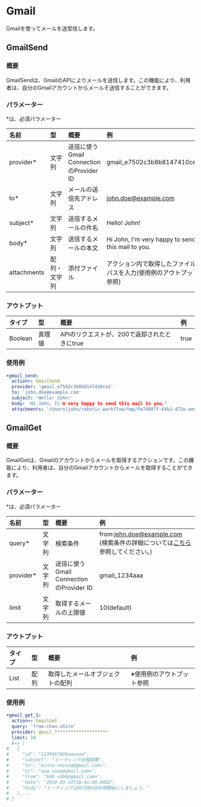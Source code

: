 # Gmail

Gmailを使ってメールを送受信します。

## GmailSend

### 概要

GmailSendは、GmailのAPIによりメールを送信します。この機能により、利用者は、自分のGmailアカウントからメールそ送信することができます。

### パラメーター

\*は、必須パラメーター

| 名前 | 型 | 概要 | 例 |
| :--- | :--- | :--- | :--- |
| provider\* | 文字列 | 送信に使うGmail ConnectionのProvider ID | gmail\_e7502c3b8b8147410ce2 |
| to\* | 文字列 | メールの送信先アドレス | john.doe@example.com |
| subject\* | 文字列 | 送信するメールの件名 | Hello! John! |
| body\* | 文字列 | 送信するメールの本文 | Hi John, I'm very happy to send this mail to you. |
| attachments | 配列・文字列 | 添付ファイル | アクション内で取得したファイルパスを入力(使用例のアウトプット参照) |

### アウトプット

| タイプ | 型 | 概要 | 例 |
| :--- | :--- | :--- | :--- |
| Boolean | 真理値 | APIのリクエストが、200で返却されたときにtrue | true |

### 使用例

```yaml
+gmail_send:
  action>: GmailSend
  provider: 'gmail_e7502c3b8b8147410ce2'
  to: 'john.doe@example.com'
  subject: 'Hello! John!'
  body: 'Hi John, I\'m very happy to send this mail to you.'
  attachments: '/Users/john/robotic-workflow/tmp/fe74887f-64b3-472e-aeda-90662ed1ab19/gdrive_204374d03b504b0efc7f/sample.pdf'
```

## GmailGet

### 概要

GmailGetは、Gmailのアカウントからメールを取得するアクションです。この機能により、利用者は、自分のGmailアカウントからメールを取得することができます。

### パラメーター

\*は、必須パラメーター

| 名前 | 型 | 概要 | 例 |
| :--- | :--- | :--- | :--- |
| query\* | 文字列 | 検索条件 | from:john.doe@example.com \(検索条件の詳細については[こちら](https://support.google.com/mail/answer/7190?hl=ja)参照してください。\) |
| provider\* | 文字列 | 送信に使うGmail ConnectionのProvider ID | gmail\_1234aaa |
| limit | 文字列 | 取得するメールの上限値 | 10\(default\) |

### アウトプット

| タイプ | 型 | 概要 | 例 |
| :--- | :--- | :--- | :--- |
| List | 配列 | 取得したメールオブジェクトの配列 | ※使用例のアウトプット参照 |

### 使用例

```yaml
+gmail_get_1:
  action>: GmailGet
  query: 'from:chan-shiro'
  provider: gmail_********************
  limit: 10
  #=> [
#   {
#     "id": "1234567890aaaaaa",
#     "subject": "ミーティング日程調整",
#     "to": "minna <minna@gmail.com>",
#     "cc": "aaa <aaa@gmail.com>",
#     "from": "bbb <bbb@gmail.com>",
#     "date": "2019-03-14T10:41:09.000Z",
#     "body": "ミーティングはXX月XX日XX時開始にしましょう。"
#   },...
# ]
```

